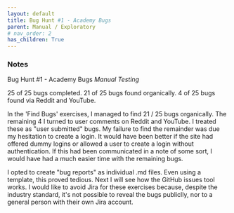 ```yaml
---
layout: default
title: Bug Hunt #1 - Academy Bugs
parent: Manual / Exploratory
# nav_order: 2
has_children: True
---
```


### Notes

Bug Hunt #1 - Academy Bugs
*Manual Testing*

25 of 25 bugs completed.
21 of 25 bugs found organically.
4 of 25 bugs found via Reddit and YouTube.

In the 'Find Bugs' exercises, I managed to find 21 / 25 bugs organically. The remaining 4 I turned to user comments on Reddit and YouTube. I treated these as "user submitted" bugs. My failure to find the remainder was due my hesitation to create a login. It would have been better if the site had offered dummy logins or allowed a user to create a login without authentication. If this had been communicated in a note of some sort, I would have had a much easier time with the remaining bugs.

I opted to create "bug reports" as individual .md files. Even using a template, this proved tedious. Next I will see how the GitHub issues tool works. I would like to avoid Jira for these exercises because, despite the industry standard, it's not possible to reveal the bugs publiclly, nor to a general person with their own Jira account.